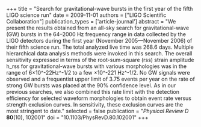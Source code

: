 +++
title = "Search for gravitational-wave bursts in the first year of the fifth LIGO science run"
date = 2009-11-01
authors = ["LIGO Scientific Collaboration"]
publication_types = ['article-journal']
abstract = "We present the results obtained from an all-sky search for gravitational-wave (GW) bursts in the 64–2000 Hz frequency range in data collected by the LIGO detectors during the first year (November 2005—November 2006) of their fifth science run. The total analyzed live time was 268.6 days. Multiple hierarchical data analysis methods were invoked in this search. The overall sensitivity expressed in terms of the root-sum-square (rss) strain amplitude h_rss for gravitational-wave bursts with various morphologies was in the range of 6×10^-22Hz^-1/2 to a few ×10^-221 Hz^-1/2. No GW signals were observed and a frequentist upper limit of 3.75 events per year on the rate of strong GW bursts was placed at the 90% confidence level. As in our previous searches, we also combined this rate limit with the detection efficiency for selected waveform morphologies to obtain event rate versus strength exclusion curves. In sensitivity, these exclusion curves are the most stringent to date."
selected = false
publication = "*Physical Review D* **80**(10), 102001"
doi = "10.1103/PhysRevD.80.102001"
+++
